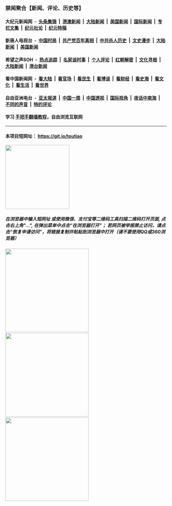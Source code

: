 ### 禁闻聚合【新闻、评论、历史等】

#### 大纪元新闻网 &nbsp;-&nbsp; [头条集锦](indexes/E头条集锦.md?t=02130402) &nbsp;|&nbsp; [港澳新闻](indexes/E港澳新闻.md?t=02130402)  &nbsp;|&nbsp; [大陆新闻](indexes/E大陆新闻.md?t=02130402) &nbsp;|&nbsp; [美国新闻](indexes/E美国新闻.md?t=02130402) &nbsp;|&nbsp; [国际新闻](indexes/E国际新闻.md?t=02130402) &nbsp;|&nbsp; [专栏文集](indexes/E专栏文集.md?t=02130402) &nbsp;|&nbsp; [纪元社论](indexes/E纪元社论.md?t=02130402) &nbsp;|&nbsp; [纪元特稿](indexes/E纪元特稿.md?t=02130402) 

#### 新唐人电视台 &nbsp;-&nbsp; [中国时局](indexes/N中国时局.md?t=02130402) &nbsp;|&nbsp; [共产党百年真相](indexes/N共产党百年真相.md?t=02130402) &nbsp;|&nbsp; [中共杀人历史](indexes/N中共杀人历史.md?t=02130402) &nbsp;|&nbsp; [文史漫步](indexes/N文史漫步.md?t=02130402) &nbsp;|&nbsp; [大陆新闻](indexes/N大陆新闻.md?t=02130402) &nbsp;|&nbsp; [美国新闻](indexes/N美国新闻.md?t=02130402)

#### 希望之声SOH &nbsp;-&nbsp; [热点追踪](indexes/H热点追踪.md?t=02130402) &nbsp;|&nbsp; [名家谈时事](indexes/H名家谈时事.md?t=02130402) &nbsp;|&nbsp; [个人评论](indexes/H个人评论.md?t=02130402)  &nbsp;|&nbsp; [红朝解密](indexes/H红朝解密.md?t=02130402) &nbsp;|&nbsp; [文化寻根](indexes/H文化寻根.md?t=02130402) &nbsp;|&nbsp; [大陆新闻](indexes/H大陆新闻.md?t=02130402) &nbsp;|&nbsp; [港台新闻](indexes/H港台新闻.md?t=02130402)

#### 看中国新闻网 &nbsp;-&nbsp; [看大陆](indexes/S看大陆.md?t=02130402) &nbsp;|&nbsp; [看官场](indexes/S看官场.md?t=02130402) &nbsp;|&nbsp; [看民生](indexes/S看民生.md?t=02130402)  &nbsp;|&nbsp; [看博谈](indexes/S看博谈.md?t=02130402) &nbsp;|&nbsp; [看财经](indexes/S看财经.md?t=02130402) &nbsp;|&nbsp; [看史海](indexes/S看史海.md?t=02130402) &nbsp;|&nbsp; [看文化](indexes/S看文化.md?t=02130402) &nbsp;|&nbsp; [看生活](indexes/S看生活.md?t=02130402) &nbsp;|&nbsp; [看世界](indexes/S看世界.md?t=02130402)

#### 自由亚洲电台 &nbsp;-&nbsp; [亚太报道](indexes/R亚太报道.md?t=02130402) &nbsp;|&nbsp; [中国一周](indexes/R中国一周.md?t=02130402) &nbsp;|&nbsp; [中国透视](indexes/R中国透视.md?t=02130402)  &nbsp;|&nbsp; [国际视角](indexes/R国际视角.md?t=02130402) &nbsp;|&nbsp; [夜话中南海](indexes/R夜话中南海.md?t=02130402) &nbsp;|&nbsp; [不同的声音](indexes/R不同的声音.md?t=02130402) &nbsp;|&nbsp; [特约评论](indexes/R特约评论.md?t=02130402)

#### 学习 [手把手翻墙教程](https://github.com/gfw-breaker/guides/wiki)，自由浏览互联网

----

#### 本项目短网址： https://git.io/toutiao
<img src="https://raw.githubusercontent.com/gfw-breaker/banned-news/master/scripts/img/qr.png" width="200px"/>  

##### 在浏览器中输入短网址 或使用微信、支付宝等二维码工具扫描二维码打开页面, 点击右上角"...", 在弹出菜单中点击“在浏览器打开”； 若网页被举报禁止访问，请点击“恢复申请访问”，将链接复制并粘贴到浏览器中打开（请不要使用QQ或360浏览器）

<img src="https://raw.githubusercontent.com/gfw-breaker/banned-news/master/scripts/img/1.png" width="260px"/> &nbsp; <img src="https://raw.githubusercontent.com/gfw-breaker/banned-news/master/scripts/img/2.png" width="260px"/> &nbsp; <img src="https://raw.githubusercontent.com/gfw-breaker/banned-news/master/scripts/img/3.png" width="260px"/>
